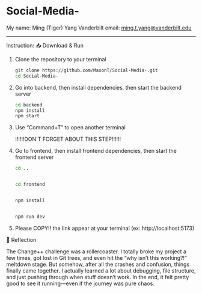 # Social-Media-
My name: Ming (Tiger) Yang
Vanderbilt email: ming.t.yang@vanderbilt.edu

------
Instruction: 
📥 Download & Run

1. Clone the repository to your terminal
   ```bash
   git clone https://github.com/MaxonT/Social-Media-.git
   cd Social-Media-

2. Go into backend, then install dependencies, then start the backend server
   ```bash
   cd backend
   npm install
   npm start 

3. Use “Command+T” to open another terminal

   !!!!!!DON'T FORGET ABOUT THIS STEP!!!!!!

4. Go to frontend, then install frontend dependencies, then start the frontend server
   ```bash
   cd ..

   
   cd frontend

   
   npm install

   
   npm run dev

6. Please COPY!! the link appear at your terminal
   (ex: http://localhost:5173)


📝 Reflection

The Change++ challenge was a rollercoaster. I totally broke my project a few times, got lost in Git trees, and even hit the “why isn’t this working?!” meltdown stage. But somehow, after all the crashes and confusion, things finally came together. I actually learned a lot about debugging, file structure, and just pushing through when stuff doesn’t work. In the end, it felt pretty good to see it running—even if the journey was pure chaos.
   
